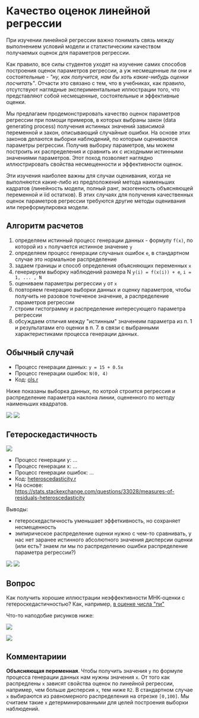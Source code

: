 Качество оценок линейной регрессии 
==================================

При изучении линейной регрессии важно понимать связь между 
выполнением условий модели и статистическим качеством 
получаемых оценок для параметров регрессии. 

Как правило, все силы студентов уходят на изучение самих способов 
построения оценок параметров регрессии, а уж несмещенные ли они 
и состоятельные - *"ну, как получится, нам бы хоть какие-нибудь оценки посчитать"*. 
Отчасти это связано с тем, что в учебниках, как правило, отсутствуют 
наглядные экспериментальные иллюстрации того, что представляют 
собой несмещенные, состоятельные и эффективные оценки.

Мы предлагаем продемонстрировать качество оценок параметров регрессии 
при помощи примеров, в которых выбраны закон (data generating process)
получения истинных значений зависимой переменной и закон, описывающий
случайные ошибки. На основе этих законов делаются выборки наблюдений,
по которым оцениваются параметры регрессии. Получив выборку
параметров, мы можем построить их распределения и сравнить 
их с исходными истинными значениями параметров. Этот поход позволяет 
наглядно иллюстрировать свойства несмещенности и эффективности оценок.  

Эти изучения наиболее важны для случаи оценивания, когда 
не выполняются какие-либо из предположений метода наименьших кадратов 
(линейность модели, полный ранг, экзогенность объясняющей переменной и 
iid остатков). В этих случаях для получения качественных оценок 
параметров регрессии требуются другие методы оценивания или 
переформулировка модели.

Алгоритм расчетов
------------------

1. определяем истинный процесс генерации данных - формулy `f(x)`, 
   по которой из `x` получается истинное значение `y`
2. определяем процесс генерации случаных ошибок `e`, в стандартном случае
   это нормальное  распределение 
3. задаем границы и способ определения объясняющих переменных 
  `x`  
4. генерируем выборку наблюдений размера N `y(i) = f(x(i)) + e`, 
  `i = 1, ... , N`
5. оцениваем параметры регрессии `y` от `х`
6. повторяем генерацию выборки данных и оценку параметров, чтобы получить 
   не разовое точеченое значение, а распределение параметров регрессии
7. строим гистограмму и распределение интересующего параметра регрессии
8. обсуждаем отличия между "истинным" значенеим параметра из п. 1
   и результатами его оценки в п. 7.  в связи с выбранными 
   характеристиками процесса генерации данных.


Обычный случай 
--------------

- Процесс генерации данных: `y = 15 + 0.5x`
- Процесс генерации ошибок: `N(0, 4)`
- Код: [ols.r](ols.r)

Ниже показаны выборка данных, по котрой строится регрессия и 
распределение параметра наклона линии, оцененного по методу 
наименьших квадратов.

![](ols_true_model.png)
![](ols_b1.png)


Гетероскедастичность
--------------------

![](https://i1.wp.com/itfeature.com/wp-content/uploads/2012/07/preview006.png)

- Процесс генерации y: ...
- Процесс генерации x: ...
- Процесс генерации ошибок: ...
- Код: [heteroscedasticity.r](heteroscedasticity.r)
- На основе: https://stats.stackexchange.com/questions/33028/measures-of-residuals-heteroscedasticity


Выводы:
- гетероскедастичность уменьшает эффеткивность, но сохраняет несмещенность
- эмпирическое распределение оценки нужно с чем-то сравнивать, 
  у нас нет заранее истинного абсолютного значения дисперсии оценки (или есть?
  знаем ли мы по распределению ошибки распределение параметра регрессии?)

![](hsc1.png)
![](hsc2.png)


Вопрос
------

Как получить хорошие иллюстрации неэффективности МНК-оценки
с гетероскедастичностью? Как, например, [в оценке числа "пи"][pi-sas]

[pi-sas]: https://blogs.sas.com/content/iml/2016/03/14/monte-carlo-estimates-of-pi.html

Что-то наподобие рисунков ниже:

[![](journal.pone.0110257.g002.png)](https://journals.plos.org/plosone/article?id=10.1371/journal.pone.0110257)


[![](https://blogs.sas.com/content/iml/files/2016/03/piMCest1.png)][pi-sas]

Комментариии
------------

**Объясняющая переменная**. Чтобы получить значения `y` по формуле 
процесса генерации данных нам нужны значения `x`. От того как распредлены 
`x` зависят свойства оценок по линейной регрессии, например, чем больше 
дисперсия `x`, тем ниже `R2`.
В стандартном случае `x` выбираются из равномерного распределения 
на отрезке `[0,100]`. Мы считаем такие `x` детерминированными
для целей построения выборки наблюдений.
